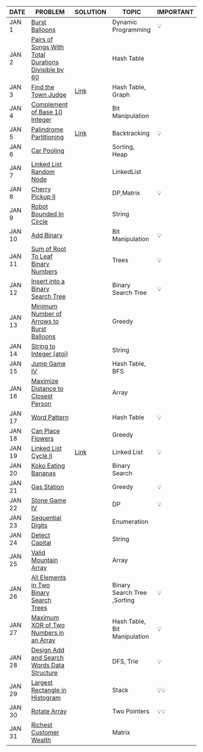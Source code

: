 |DATE|PROBLEM|SOLUTION|TOPIC|IMPORTANT|
|----|-------|--------|-----|---------|
|JAN 1|[Burst Balloons](https://leetcode.com/problems/burst-balloons/)||Dynamic Programming|💡
|JAN 2|[Pairs of Songs With Total Durations Divisible by 60](https://leetcode.com/problems/pairs-of-songs-with-total-durations-divisible-by-60/)||Hash Table|
|JAN 3|[Find the Town Judge](https://leetcode.com/problems/find-the-town-judge/)|[Link](https://github.com/gurjeetsinghvirdee/LeetCode-Grind/blob/main/JAN%20CHALLENGES/JAN%203_Find%20the%20Town%20Judge.md)|Hash Table, Graph|
|JAN 4|[Complement of Base 10 Integer](https://leetcode.com/problems/complement-of-base-10-integer/)||Bit Manipulation|
|JAN 5|[Palindrome Partitioning](https://leetcode.com/problems/palindrome-partitioning/)|[Link](https://github.com/utkarsh006/LeetCode-Grind/blob/main/JAN%20CHALLENGES/JAN%205_Palindrome%20Partitioning.md)|Backtracking|💡
|JAN 6|[Car Pooling](https://leetcode.com/problems/car-pooling/)||Sorting, Heap|
|JAN 7|[Linked List Random Node](https://leetcode.com/problems/linked-list-random-node/)||LinkedList|
|JAN 8|[Cherry Pickup II](https://leetcode.com/problems/cherry-pickup-ii/)||DP,Matrix|💡|
|JAN 9|[Robot Bounded In Circle](https://leetcode.com/problems/robot-bounded-in-circle/)||String
|JAN 10|[Add Binary](https://leetcode.com/problems/add-binary/)||Bit Manipulation|💡
|JAN 11|[Sum of Root To Leaf Binary Numbers](https://leetcode.com/problems/sum-of-root-to-leaf-binary-numbers/)||Trees|💡
|JAN 12|[Insert into a Binary Search Tree](https://leetcode.com/problems/insert-into-a-binary-search-tree/)||Binary Search Tree|💡
|JAN 13|[Minimum Number of Arrows to Burst Balloons](https://leetcode.com/problems/minimum-number-of-arrows-to-burst-balloons/)||Greedy|
|JAN 14|[String to Integer (atoi)](https://leetcode.com/problems/string-to-integer-atoi/)||String
|JAN 15|[Jump Game IV](https://leetcode.com/problems/jump-game-iv/)||Hash Table, BFS|
|JAN 16|[Maximize Distance to Closest Person](https://leetcode.com/problems/maximize-distance-to-closest-person/)||Array|
|JAN 17|[Word Pattern](https://leetcode.com/problems/word-pattern/)||Hash Table|💡
|JAN 18|[Can Place Flowers](https://leetcode.com/problems/can-place-flowers/)||Greedy
|JAN 19|[Linked List Cycle II](https://leetcode.com/problems/linked-list-cycle-ii/)|[Link](https://github.com/gurjeetsinghvirdee/LeetCode-Grind/blob/main/JAN%20CHALLENGES/JAN%2019_Linked%20List%20Cycle%20II.md)|Linked List|💡
|JAN 20|[Koko Eating Bananas](https://leetcode.com/problems/koko-eating-bananas/)||Binary Search|
|JAN 21|[Gas Station](https://leetcode.com/problems/gas-station/)||Greedy|💡
|JAN 22|[Stone Game IV](https://leetcode.com/problems/stone-game-iv/)||DP|💡
|JAN 23|[Sequential Digits](https://leetcode.com/problems/sequential-digits/)||Enumeration|
|JAN 24|[Detect Capital](https://leetcode.com/problems/detect-capital/)||String
|JAN 25|[Valid Mountain Array](https://leetcode.com/problems/valid-mountain-array/)||Array
|JAN 26| [All Elements in Two Binary Search Trees](https://leetcode.com/problems/all-elements-in-two-binary-search-trees/)||Binary Search Tree ,Sorting |💡|
|JAN 27| [Maximum XOR of Two Numbers in an Array](https://leetcode.com/problems/maximum-xor-of-two-numbers-in-an-array/)||Hash Table, Bit Manipulation|💡 | 
|JAN 28 | [Design Add and Search Words Data Structure](https://leetcode.com/problems/design-add-and-search-words-data-structure/)||DFS, Trie |💡|
|JAN 29 | [Largest Rectangle in Histogram](https://leetcode.com/problems/largest-rectangle-in-histogram/)|| Stack |💡💡|
|JAN 30 | [Rotate Array](https://leetcode.com/problems/rotate-array/)||Two Pointers|💡💡|
|JAN 31 | [ Richest Customer Wealth](https://leetcode.com/problems/richest-customer-wealth/)||Matrix|
